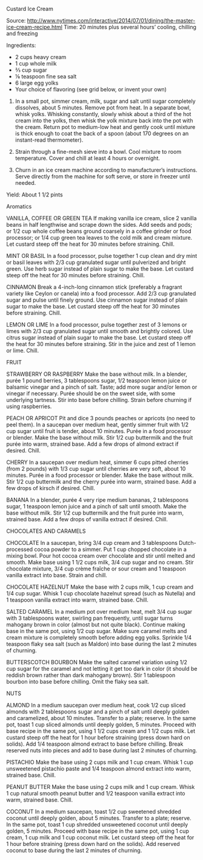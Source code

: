 Custard Ice Cream

Source: http://www.nytimes.com/interactive/2014/07/01/dining/the-master-ice-cream-recipe.html
Time: 20 minutes plus several hours’ cooling, chilling and freezing

Ingredients:

- 2 cups heavy cream
- 1 cup whole milk
- ⅔ cup sugar
- ⅛ teaspoon fine sea salt
- 6 large egg yolks
- Your choice of flavoring (see grid below, or invent your own)

1. In a small pot, simmer cream, milk, sugar and salt until sugar completely dissolves, about 5 minutes. Remove pot from heat. In a separate bowl, whisk yolks. Whisking constantly, slowly whisk about a third of the hot cream into the yolks, then whisk the yolk mixture back into the pot with the cream. Return pot to medium-low heat and gently cook until mixture is thick enough to coat the back of a spoon (about 170 degrees on an instant-read thermometer).

2. Strain through a fine-mesh sieve into a bowl. Cool mixture to room temperature. Cover and chill at least 4 hours or overnight.

3. Churn in an ice cream machine according to manufacturer’s instructions. Serve directly from the machine for soft serve, or store in freezer until needed.

Yield: About 1 1/2 pints

Aromatics

VANILLA, COFFEE OR GREEN TEA
If making vanilla ice cream, slice 2 vanilla beans in half lengthwise and scrape down the sides. Add seeds and pods; or 1/2 cup whole coffee beans ground coarsely in a coffee grinder or food processor; or 1/4 cup green tea leaves to the cold milk and cream mixture. Let custard steep off the heat for 30 minutes before straining. Chill.

MINT OR BASIL
In a food processor, pulse together 1 cup clean and dry mint or basil leaves with 2/3 cup granulated sugar until pulverized and bright green. Use herb sugar instead of plain sugar to make the base. Let custard steep off the heat for 30 minutes before straining. Chill.

CINNAMON
Break a 4-inch-long cinnamon stick (preferably a fragrant variety like Ceylon or canela) into a food processor. Add 2/3 cup granulated sugar and pulse until finely ground. Use cinnamon sugar instead of plain sugar to make the base. Let custard steep off the heat for 30 minutes before straining. Chill.

LEMON OR LIME
In a food processor, pulse together zest of 3 lemons or limes with 2/3 cup granulated sugar until smooth and brightly colored. Use citrus sugar instead of plain sugar to make the base. Let custard steep off the heat for 30 minutes before straining. Stir in the juice and zest of 1 lemon or lime. Chill.

FRUIT

STRAWBERRY OR RASPBERRY
Make the base without milk. In a blender, purée 1 pound berries, 3 tablespoons sugar, 1/2 teaspoon lemon juice or balsamic vinegar and a pinch of salt. Taste; add more sugar and/or lemon or vinegar if necessary. Purée should be on the sweet side, with some underlying tartness. Stir into base before chilling. Strain before churning if using raspberries.

PEACH OR APRICOT
Pit and dice 3 pounds peaches or apricots (no need to peel them). In a saucepan over medium heat, gently simmer fruit with 1/2 cup sugar until fruit is tender, about 10 minutes. Purée in a food processor or blender. Make the base without milk. Stir 1/2 cup buttermilk and the fruit purée into warm, strained base. Add a few drops of almond extract if desired. Chill.

CHERRY
In a saucepan over medium heat, simmer 6 cups pitted cherries (from 2 pounds) with 1/3 cup sugar until cherries are very soft, about 10 minutes. Purée in a food processor or blender. Make the base without milk. Stir 1/2 cup buttermilk and the cherry purée into warm, strained base. Add a few drops of kirsch if desired. Chill.

BANANA
In a blender, purée 4 very ripe medium bananas, 2 tablespoons sugar, 1 teaspoon lemon juice and a pinch of salt until smooth. Make the base without milk. Stir 1/2 cup buttermilk and the fruit purée into warm, strained base. Add a few drops of vanilla extract if desired. Chill.

CHOCOLATES AND CARAMELS

CHOCOLATE
In a saucepan, bring 3/4 cup cream and 3 tablespoons Dutch-processed cocoa powder to a simmer. Put 1 cup chopped chocolate in a mixing bowl. Pour hot cocoa cream over chocolate and stir until melted and smooth. Make base using 1 1/2 cups milk, 3/4 cup sugar and no cream. Stir chocolate mixture, 3/4 cup crème fraîche or sour cream and 1 teaspoon vanilla extract into base. Strain and chill.

CHOCOLATE HAZELNUT
Make the base with 2 cups milk, 1 cup cream and 1/4 cup sugar. Whisk 1 cup chocolate hazelnut spread (such as Nutella) and 1 teaspoon vanilla extract into warm, strained base. Chill.

SALTED CARAMEL
In a medium pot over medium heat, melt 3/4 cup sugar with 3 tablespoons water, swirling pan frequently, until sugar turns mahogany brown in color (almost but not quite black). Continue making base in the same pot, using 1/2 cup sugar. Make sure caramel melts and cream mixture is completely smooth before adding egg yolks. Sprinkle 1/4 teaspoon flaky sea salt (such as Maldon) into base during the last 2 minutes of churning.

BUTTERSCOTCH BOURBON
Make the salted caramel variation using 1/2 cup sugar for the caramel and not letting it get too dark in color (it should be reddish brown rather than dark mahogany brown). Stir 1 tablespoon bourbon into base before chilling. Omit the flaky sea salt.

NUTS

ALMOND
In a medium saucepan over medium heat, cook 1/2 cup sliced almonds with 2 tablespoons sugar and a pinch of salt until deeply golden and caramelized, about 10 minutes. Transfer to a plate; reserve. In the same pot, toast 1 cup sliced almonds until deeply golden, 5 minutes. Proceed with base recipe in the same pot, using 1 1/2 cups cream and 1 1/2 cups milk. Let custard steep off the heat for 1 hour before straining (press down hard on solids). Add 1/4 teaspoon almond extract to base before chilling. Break reserved nuts into pieces and add to base during last 2 minutes of churning.

PISTACHIO
Make the base using 2 cups milk and 1 cup cream. Whisk 1 cup unsweetened pistachio paste and 1/4 teaspoon almond extract into warm, strained base. Chill.

PEANUT BUTTER
Make the base using 2 cups milk and 1 cup cream. Whisk 1 cup natural smooth peanut butter and 1/2 teaspoon vanilla extract into warm, strained base. Chill.

COCONUT
In a medium saucepan, toast 1/2 cup sweetened shredded coconut until deeply golden, about 5 minutes. Transfer to a plate; reserve. In the same pot, toast 1 cup shredded unsweetened coconut until deeply golden, 5 minutes. Proceed with base recipe in the same pot, using 1 cup cream, 1 cup milk and 1 cup coconut milk. Let custard steep off the heat for 1 hour before straining (press down hard on the solids). Add reserved coconut to base during the last 2 minutes of churning.

